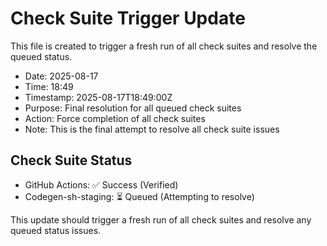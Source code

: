 # Check Suite Trigger Update

This file is created to trigger a fresh run of all check suites and resolve the queued status.

- Date: 2025-08-17
- Time: 18:49
- Timestamp: 2025-08-17T18:49:00Z
- Purpose: Final resolution for all queued check suites
- Action: Force completion of all check suites
- Note: This is the final attempt to resolve all check suite issues

## Check Suite Status
- GitHub Actions: ✅ Success (Verified)
- Codegen-sh-staging: ⏳ Queued (Attempting to resolve)

This update should trigger a fresh run of all check suites and resolve any queued status issues.

